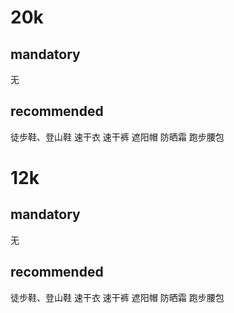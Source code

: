 # 20k
## mandatory
无
## recommended
徒步鞋、登山鞋
速干衣
速干裤
遮阳帽
防晒霜
跑步腰包


# 12k
## mandatory
无
## recommended
徒步鞋、登山鞋
速干衣
速干裤
遮阳帽
防晒霜
跑步腰包
